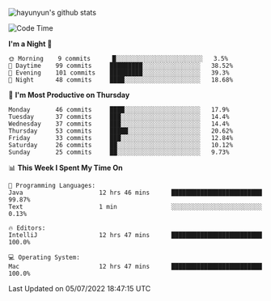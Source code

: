 
![hayunyun's github stats](https://github-readme-stats.vercel.app/api?username=hayunyun&show_icons=true)


<!--START_SECTION:waka-->
![Code Time](http://img.shields.io/badge/Code%20Time-0%20secs-blue)

**I'm a Night 🦉** 

```text
🌞 Morning    9 commits      █░░░░░░░░░░░░░░░░░░░░░░░░   3.5% 
🌆 Daytime    99 commits     █████████░░░░░░░░░░░░░░░░   38.52% 
🌃 Evening    101 commits    █████████░░░░░░░░░░░░░░░░   39.3% 
🌙 Night      48 commits     ████░░░░░░░░░░░░░░░░░░░░░   18.68%

```
📅 **I'm Most Productive on Thursday** 

```text
Monday       46 commits     ████░░░░░░░░░░░░░░░░░░░░░   17.9% 
Tuesday      37 commits     ███░░░░░░░░░░░░░░░░░░░░░░   14.4% 
Wednesday    37 commits     ███░░░░░░░░░░░░░░░░░░░░░░   14.4% 
Thursday     53 commits     █████░░░░░░░░░░░░░░░░░░░░   20.62% 
Friday       33 commits     ███░░░░░░░░░░░░░░░░░░░░░░   12.84% 
Saturday     26 commits     ██░░░░░░░░░░░░░░░░░░░░░░░   10.12% 
Sunday       25 commits     ██░░░░░░░░░░░░░░░░░░░░░░░   9.73%

```


📊 **This Week I Spent My Time On** 

```text
💬 Programming Languages: 
Java                     12 hrs 46 mins      █████████████████████████   99.87% 
Text                     1 min               ░░░░░░░░░░░░░░░░░░░░░░░░░   0.13%

🔥 Editors: 
IntelliJ                 12 hrs 47 mins      █████████████████████████   100.0%

💻 Operating System: 
Mac                      12 hrs 47 mins      █████████████████████████   100.0%

```


 Last Updated on 05/07/2022 18:47:15 UTC
<!--END_SECTION:waka-->

<!--
**hayunyun/hayunyun** is a ✨ _special_ ✨ repository because its `README.md` (this file) appears on your GitHub profile.

Here are some ideas to get you started:

- 🔭 I’m currently working on ...
- 🌱 I’m currently learning ...
- 👯 I’m looking to collaborate on ...
- 🤔 I’m looking for help with ...
- 💬 Ask me about ...
- 📫 How to reach me: ...
- 😄 Pronouns: ...
- ⚡ Fun fact: ...
-->
